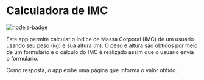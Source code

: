 # Calculadora de IMC

<img alt="nodejs-badge" src="https://img.shields.io/badge/Node.js-43853D?style=for-the-badge&logo=node.js&logoColor=white">

Este app permite calcular o Índice de Massa Corporal (IMC) de um usuário usando seu peso (kg) e sua altura (m). O peso e altura são obtidos por meio de um formulário e o cálculo do IMC é realizado assim que o usuário envia o formulário.

Como resposta, o app exibe uma página que informa o valor obtido.
